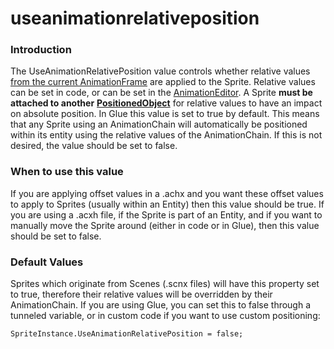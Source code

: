 # useanimationrelativeposition

### Introduction

The UseAnimationRelativePosition value controls whether relative values [from the current AnimationFrame](../../../../frb/docs/index.php) are applied to the Sprite. Relative values can be set in code, or can be set in the [AnimationEditor](../../../../frb/docs/index.php). A Sprite **must be attached to another** [**PositionedObject**](../../../../frb/docs/index.php) for relative values to have an impact on absolute position. In Glue this value is set to true by default. This means that any Sprite using an AnimationChain will automatically be positioned within its entity using the relative values of the AnimationChain. If this is not desired, the value should be set to false.

### When to use this value

If you are applying offset values in a .achx and you want these offset values to apply to Sprites (usually within an Entity) then this value should be true. If you are using a .acxh file, if the Sprite is part of an Entity, and if you want to manually move the Sprite around (either in code or in Glue), then this value should be set to false.

### Default Values

Sprites which originate from Scenes (.scnx files) will have this property set to true, therefore their relative values will be overridden by their AnimationChain. If you are using Glue, you can set this to false through a tunneled variable, or in custom code if you want to use custom positioning:

```
SpriteInstance.UseAnimationRelativePosition = false;
```
